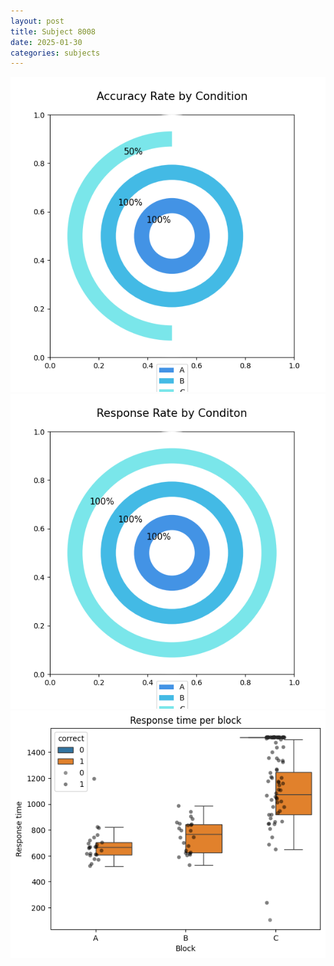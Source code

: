 ```yaml
---
layout: post
title: Subject 8008
date: 2025-01-30
categories: subjects
---
```


![](data/8008/run-26/8008_accuracy_rate.png)
![](data/8008/run-26/8008_response_rate.png)
![](data/8008/run-26/8008_rt.png)
